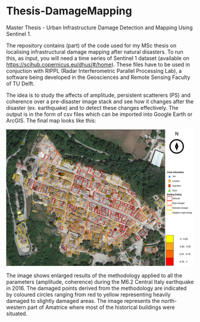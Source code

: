 # Thesis-DamageMapping
Master Thesis - Urban Infrastructure Damage Detection and Mapping Using Sentinel 1.

The repository contains (part) of the code used for my MSc thesis on localising infrastructural damage mapping after natural disasters. 
To run this, as input, you will need a time series of Sentinel 1 dataset (available on https://scihub.copernicus.eu/dhus/#/home). These files have to be used in conjuction with RIPPL (Radar Interferometric Parallel Processing Lab), a software being developed in the Geosciences and Remote Sensing Faculty of TU Delft.

The idea is to study the affects of amplitude, persistent scatterers (PS) and coherence over a pre-disaster image stack and see how it changes after the disaster (ex. earthquake)  and to detect these changes effectively. The output is in the form of csv files which can be imported into Google Earth or ArcGIS. The final map looks like this:

<p align="center">
  <img width="720" src="OutputMapAmatrice.png?sanitize=true">
</p>

The image shows enlarged results of the methodology applied to all the parameters (amplitude, coherence) during the M6.2 Central Italy earthquake in 2016. The damaged points derived from the methodology are indicated by coloured circles ranging from red to yellow representing heavily damaged to slightly damaged areas. The image represents the north-western part of Amatrice where most of the historical buildings were situated. 
